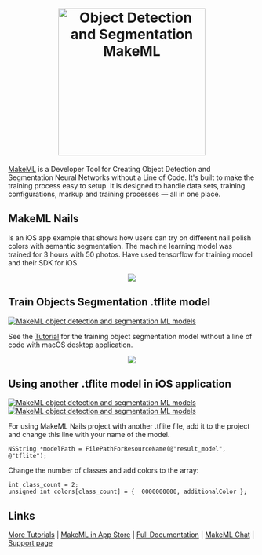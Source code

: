 <h1 align="center">
<img src="https://makeml.app/img/logo_vector.svg" width=300px href="https://makeml.app?utm_source=github.com&utm_medium=nails_project&utm_campaign=readme_file" alt="Object Detection and Segmentation MakeML">
</h1>

[MakeML](https://makeml.app?utm_source=github.com&utm_medium=nails_project&utm_campaign=readme_file) is a Developer Tool for Creating Object Detection and Segmentation Neural Networks without a Line of Code. It's built to make the training process easy to setup. It is designed to handle data sets, training configurations, markup and training processes — all in one place.

## MakeML Nails
Is an iOS app example that shows how users can try on different nail polish colors with semantic segmentation. The machine learning model was trained for 3 hours with 50 photos. Have used tensorflow for training model and their SDK for iOS.
<div align="center">
<img src="https://makeml.app/docs/assets/nails_results_MakeML_2.gif">
</div>

## Train Objects Segmentation .tflite model
[![MakeML object detection and segmentation ML models](https://img.shields.io/static/v1?label=platform&message=macOS&color=blue)](https://makeml.app)

See the [Tutorial](https://makeml.app/docs/nails_tutorial_intro?utm_source=github.com&utm_medium=nails_project&utm_campaign=readme_file) for the training object segmentation model without a line of code with macOS desktop application.

<div align="center">
<img src="https://makeml.app/docs/assets/nails_adding_annotations.gif">
</div>

## Using another .tflite model in iOS application
[![MakeML object detection and segmentation ML models](https://img.shields.io/static/v1?label=platform&message=iOS&color=blue)](https://makeml.app)    [![MakeML object detection and segmentation ML models](https://img.shields.io/static/v1?label=language&message=swift&nbsp;&#124;&nbsp;objective-c&color=green)](https://makeml.app)

For using MakeML Nails project with another .tflite file, add it to the project and change this line with your name of the model.
```
NSString *modelPath = FilePathForResourceName(@"result_model", @"tflite");
```

Change the number of classes and add colors to the array:
```
int class_count = 2;
unsigned int colors[class_count] = {  0000000000, additionalColor };
```

## Links

[More Tutorials](https://makeml.app/tutorials?utm_source=github.com&utm_medium=nails_project&utm_campaign=readme_file) | [MakeML in App Store](https://apps.apple.com/us/app/makeml/id1469520792?mt=12) | [Full Documentation](https://makeml.app/docs/doc1?utm_source=github.com&utm_medium=nails_project&utm_campaign=readme_file) | [MakeML Chat](https://discordapp.com/invite/vgcG3Su) | [Support page](https://makeml.app/support?utm_source=github.com&utm_medium=nails_project&utm_campaign=readme_file)
